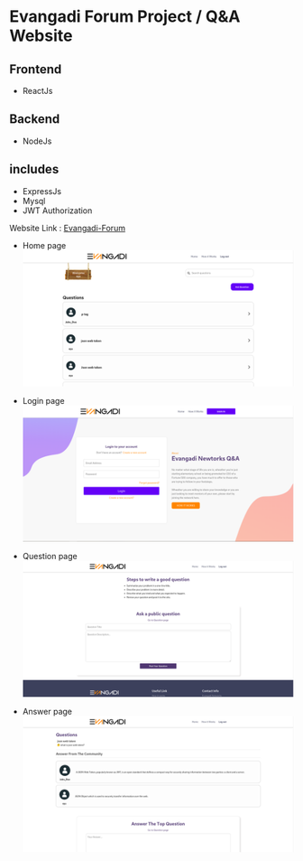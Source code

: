 # Evangadi Forum Project / Q&A Website

## Frontend
- ReactJs

## Backend
- NodeJs 
  
## includes
- ExpressJs
- Mysql
- JWT Authorization

Website Link : [Evangadi-Forum](https://forum-frontend-100.pages.dev/login)

* Home page
![Website Review](./client/Home_page.png)

* Login page
![Website Review](./client/Login.png)

* Question page
![Website Review](./client/question_page.png)

* Answer page
![Website Review](./client/answer_page.png)
